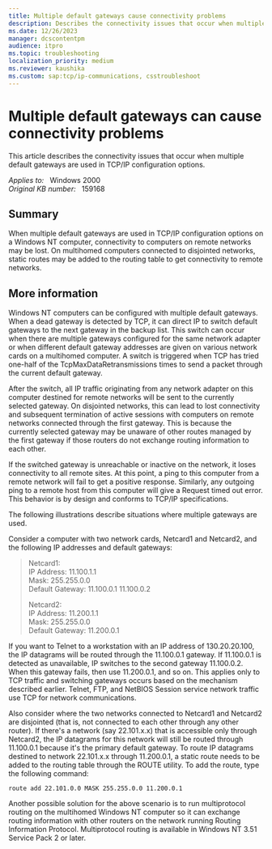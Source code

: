 ```yaml
---
title: Multiple default gateways cause connectivity problems
description: Describes the connectivity issues that occur when multiple default gateways are used in TCP/IP configuration options.
ms.date: 12/26/2023
manager: dcscontentpm
audience: itpro
ms.topic: troubleshooting
localization_priority: medium
ms.reviewer: kaushika
ms.custom: sap:tcp/ip-communications, csstroubleshoot
---
```

# Multiple default gateways can cause connectivity problems

This article describes the connectivity issues that occur when multiple default gateways are used in TCP/IP configuration options.

_Applies to:_ &nbsp; Windows 2000  
_Original KB number:_ &nbsp; 159168

## Summary

When multiple default gateways are used in TCP/IP configuration options on a Windows NT computer, connectivity to computers on remote networks may be lost. On multihomed computers connected to disjointed networks, static routes may be added to the routing table to get connectivity to remote networks.

## More information

Windows NT computers can be configured with multiple default gateways. When a dead gateway is detected by TCP, it can direct IP to switch default gateways to the next gateway in the backup list. This switch can occur when there are multiple gateways configured for the same network adapter or when different default gateway addresses are given on various network cards on a multihomed computer. A switch is triggered when TCP has tried one-half of the TcpMaxDataRetransmissions times to send a packet through the current default gateway.

After the switch, all IP traffic originating from any network adapter on this computer destined for remote networks will be sent to the currently selected gateway. On disjointed networks, this can lead to lost connectivity and subsequent termination of active sessions with computers on remote networks connected through the first gateway. This is because the currently selected gateway may be unaware of other routes managed by the first gateway if those routers do not exchange routing information to each other.

If the switched gateway is unreachable or inactive on the network, it loses connectivity to all remote sites. At this point, a ping to this computer from a remote network will fail to get a positive response. Similarly, any outgoing ping to a remote host from this computer will give a Request timed out error. This behavior is by design and conforms to TCP/IP specifications.

The following illustrations describe situations where multiple gateways are used.

Consider a computer with two network cards, Netcard1 and Netcard2, and the following IP addresses and default gateways:

> Netcard1:  
 IP Address: 11.100.1.1  
 Mask: 255.255.0.0  
 Default Gateway: 11.100.0.1 11.100.0.2
>
> Netcard2:  
 IP Address: 11.200.1.1  
 Mask: 255.255.0.0  
 Default Gateway: 11.200.0.1  

If you want to Telnet to a workstation with an IP address of 130.20.20.100, the IP datagrams will be routed through the 11.100.0.1 gateway. If 11.100.0.1 is detected as unavailable, IP switches to the second gateway 11.100.0.2. When this gateway fails, then use 11.200.0.1, and so on. This applies only to TCP traffic and switching gateways occurs based on the mechanism described earlier. Telnet, FTP, and NetBIOS Session service network traffic use TCP for network communications.

Also consider where the two networks connected to Netcard1 and Netcard2 are disjointed (that is, not connected to each other through any other router). If there's a network (say 22.101.x.x) that is accessible only through Netcard2, the IP datagrams for this network will still be routed through 11.100.0.1 because it's the primary default gateway. To route IP datagrams destined to network 22.101.x.x through 11.200.0.1, a static route needs to be added to the routing table through the ROUTE utility. To add the route, type the following command:

```console
route add 22.101.0.0 MASK 255.255.0.0 11.200.0.1  
```

Another possible solution for the above scenario is to run multiprotocol routing on the multihomed Windows NT computer so it can exchange routing information with other routers on the network running Routing Information Protocol. Multiprotocol routing is available in Windows NT 3.51 Service Pack 2 or later.
